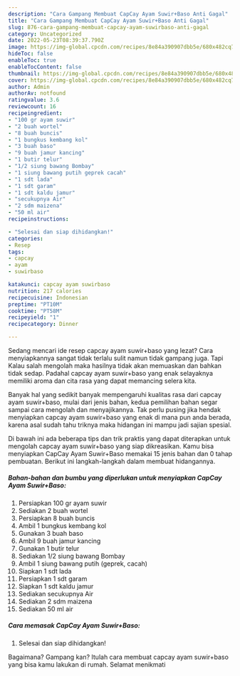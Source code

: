 ```yaml
---
description: "Cara Gampang Membuat CapCay Ayam Suwir+Baso Anti Gagal"
title: "Cara Gampang Membuat CapCay Ayam Suwir+Baso Anti Gagal"
slug: 876-cara-gampang-membuat-capcay-ayam-suwirbaso-anti-gagal
category: Uncategorized
date: 2022-05-23T08:39:37.790Z
image: https://img-global.cpcdn.com/recipes/8e84a390907dbb5e/680x482cq70/capcay-ayam-suwirbaso-foto-resep-utama.jpg
hideToc: false
enableToc: true
enableTocContent: false
thumbnail: https://img-global.cpcdn.com/recipes/8e84a390907dbb5e/680x482cq70/capcay-ayam-suwirbaso-foto-resep-utama.jpg
cover: https://img-global.cpcdn.com/recipes/8e84a390907dbb5e/680x482cq70/capcay-ayam-suwirbaso-foto-resep-utama.jpg
author: Admin
authorAv: notfound
ratingvalue: 3.6
reviewcount: 16
recipeingredient:
- "100 gr ayam suwir"
- "2 buah wortel"
- "8 buah buncis"
- "1 bungkus kembang kol"
- "3 buah baso"
- "9 buah jamur kancing"
- "1 butir telur"
- "1/2 siung bawang Bombay"
- "1 siung bawang putih geprek cacah"
- "1 sdt lada"
- "1 sdt garam"
- "1 sdt kaldu jamur"
- "secukupnya Air"
- "2 sdm maizena"
- "50 ml air"
recipeinstructions:

- "Selesai dan siap dihidangkan!"
categories:
- Resep
tags:
- capcay
- ayam
- suwirbaso

katakunci: capcay ayam suwirbaso 
nutrition: 217 calories
recipecuisine: Indonesian
preptime: "PT10M"
cooktime: "PT58M"
recipeyield: "1"
recipecategory: Dinner

---
```



Sedang mencari ide resep capcay ayam suwir+baso yang lezat? Cara menyiapkannya sangat tidak terlalu sulit namun tidak gampang juga. Tapi Kalau salah mengolah maka hasilnya tidak akan memuaskan dan bahkan tidak sedap. Padahal capcay ayam suwir+baso yang enak selayaknya memiliki aroma dan cita rasa yang dapat memancing selera kita.




Banyak hal yang sedikit banyak mempengaruhi kualitas rasa dari capcay ayam suwir+baso, mulai dari jenis bahan, kedua pemilihan bahan segar sampai cara mengolah dan menyajikannya. Tak perlu pusing jika hendak menyiapkan capcay ayam suwir+baso yang enak di mana pun anda berada, karena asal sudah tahu triknya maka hidangan ini mampu jadi sajian spesial.


Di bawah ini ada beberapa tips dan trik praktis yang dapat diterapkan untuk mengolah capcay ayam suwir+baso yang siap dikreasikan. Kamu bisa menyiapkan CapCay Ayam Suwir+Baso memakai 15 jenis bahan dan 0 tahap pembuatan. Berikut ini langkah-langkah dalam membuat hidangannya.

<!--inarticleads1-->

##### Bahan-bahan dan bumbu yang diperlukan untuk menyiapkan CapCay Ayam Suwir+Baso:

1. Persiapkan 100 gr ayam suwir
1. Sediakan 2 buah wortel
1. Persiapkan 8 buah buncis
1. Ambil 1 bungkus kembang kol
1. Gunakan 3 buah baso
1. Ambil 9 buah jamur kancing
1. Gunakan 1 butir telur
1. Sediakan 1/2 siung bawang Bombay
1. Ambil 1 siung bawang putih (geprek, cacah)
1. Siapkan 1 sdt lada
1. Persiapkan 1 sdt garam
1. Siapkan 1 sdt kaldu jamur
1. Sediakan secukupnya Air
1. Sediakan 2 sdm maizena
1. Sediakan 50 ml air




<!--inarticleads2-->

##### Cara memasak CapCay Ayam Suwir+Baso:


1. Selesai dan siap dihidangkan!



Bagaimana? Gampang kan? Itulah cara membuat capcay ayam suwir+baso yang bisa kamu lakukan di rumah. Selamat menikmati
